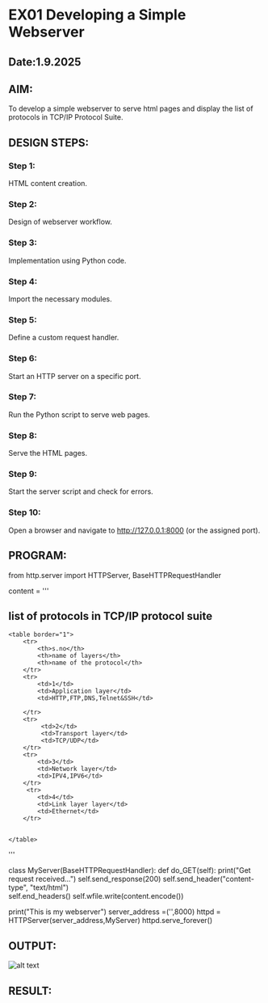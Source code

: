 # EX01 Developing a Simple Webserver
## Date:1.9.2025

## AIM:
To develop a simple webserver to serve html pages and display the list of protocols in TCP/IP Protocol Suite.

## DESIGN STEPS:
### Step 1: 
HTML content creation.

### Step 2:
Design of webserver workflow.

### Step 3:
Implementation using Python code.

### Step 4:
Import the necessary modules.

### Step 5:
Define a custom request handler.

### Step 6:
Start an HTTP server on a specific port.

### Step 7:
Run the Python script to serve web pages.

### Step 8:
Serve the HTML pages.

### Step 9:
Start the server script and check for errors.

### Step 10:
Open a browser and navigate to http://127.0.0.1:8000 (or the assigned port).

## PROGRAM:

from http.server import HTTPServer, BaseHTTPRequestHandler

content = '''
<!DOCTYPE html>
<html>
<head>
    <title>HTML Table Example</title>
</head>
<body>
    <h2>list of protocols in TCP/IP protocol suite</h2>

    <table border="1">
        <tr>
            <th>s.no</th>
            <th>name of layers</th>
            <th>name of the protocol</th>
        </tr>
        <tr>
            <td>1</td>
            <td>Application layer</td>
            <td>HTTP,FTP,DNS,Telnet&SSH</td>
        
        </tr>
        <tr>
             <td>2</td>
             <td>Transport layer</td>
             <td>TCP/UDP</td>
        </tr>
        <tr>
            <td>3</td>
            <td>Network layer</td>
            <td>IPV4,IPV6</td>
        </tr>
         <tr>
            <td>4</td>
            <td>Link layer layer</td>
            <td>Ethernet</td>
        </tr>

           
    </table>


</body>
</html>
'''

class MyServer(BaseHTTPRequestHandler):
    def do_GET(self):
        print("Get request received...")
        self.send_response(200) 
        self.send_header("content-type", "text/html")       
        self.end_headers()
        self.wfile.write(content.encode())

print("This is my webserver") 
server_address =('',8000)
httpd = HTTPServer(server_address,MyServer)
httpd.serve_forever()
## OUTPUT:
![alt text](<Screenshot 2025-08-25 135933.png>)

## RESULT:
